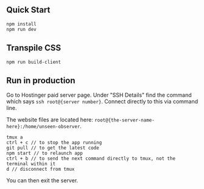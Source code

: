 ## Quick Start

```
npm install
npm run dev
```

## Transpile CSS

```
npm run build-client
```

## Run in production

Go to Hostinger paid server page. Under "SSH Details" find the command which says `ssh root@{server number}`. Connect directly to this via command line. 

The website files are located here: `root@{the-server-name-here}:/home/unseen-observer`.

```
tmux a
ctrl + c // to stop the app running
git pull // to get the latest code
npm start // to relaunch app
ctrl + b // to send the next command directly to tmux, not the terminal within it
d // disconnect from tmux
```

You can then exit the server.
